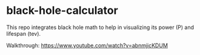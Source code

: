 # black-hole-calculator
This repo integrates black hole math to help in visualizing its power (P) and lifespan (tev).

Walkthrough:
https://www.youtube.com/watch?v=abnmjicKDUM
